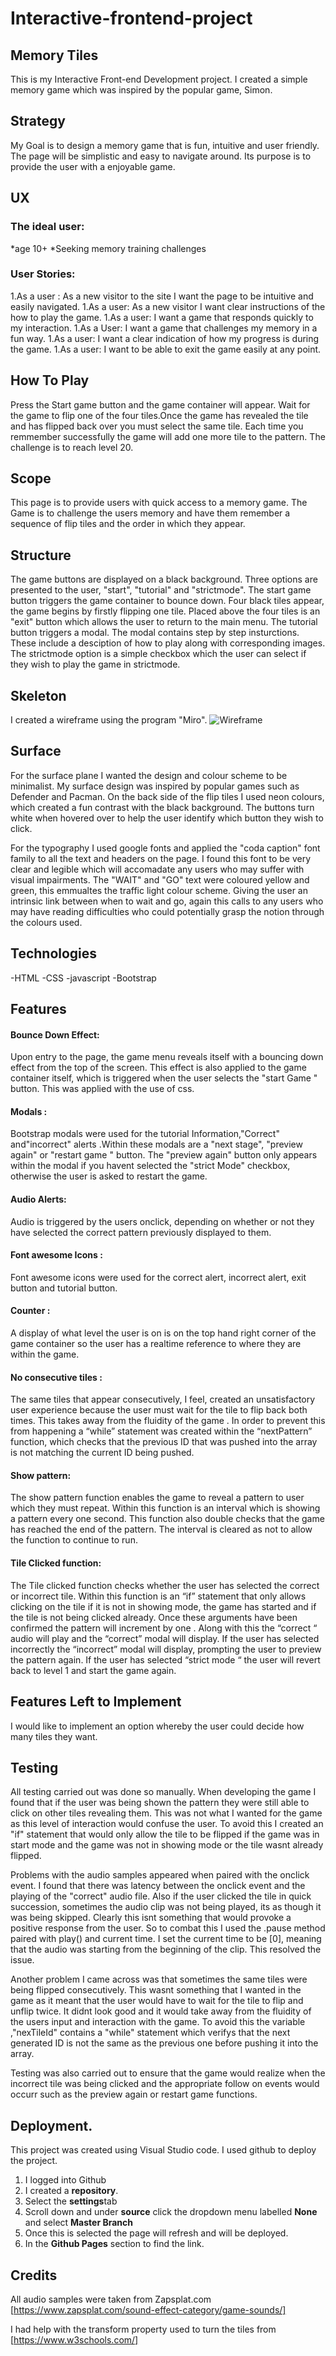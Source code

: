 # Interactive-frontend-project
 ## Memory Tiles
 
 This is my Interactive Front-end Development project. I created a simple memory game which was inspired by the popular game, Simon. 
 
 
 
 
## Strategy 

My Goal is to design a memory game that is fun, intuitive and user friendly. The page will be simplistic and easy to navigate around. 
Its purpose is to provide the user with a enjoyable game. 

## UX 
### The ideal user:
*age 10+
*Seeking memory training challenges

### User Stories:
1.As a user : As a new visitor to the site I want the page to be intuitive and  easily navigated.
1.As a user: As a new visitor I want clear instructions of the how to play the game. 
1.As a user: I want a game that responds quickly to my interaction.
1.As a User: I want a game that challenges my memory in a fun way. 
1.As a user: I want a clear indication of how my progress is during the game. 
1.As a user: I want to be able to exit the game easily at any point.


## How To Play

Press the Start game button and the game container will appear. Wait for the game to flip one of the four tiles.Once the game has revealed the tile and has flipped back over you must select the same tile.  Each time you remmember successfully the game will add one more tile to the pattern. The challenge is to reach level 20. 
## Scope 

This page is to provide users with quick access to a memory game. The Game is to challenge the users memory and have them remember a sequence of flip tiles and the order in which they appear. 

## Structure

The game buttons are displayed on a black background. Three options are presented to the user, "start", "tutorial" and "strictmode". 
The start game button triggers the game container to bounce down. Four black tiles appear, the game begins by firstly flipping one tile. Placed above the four tiles is an "exit" button which allows the user to return to the main menu. 
The tutorial button triggers a modal. The modal contains step by step insturctions. These include a desciption of how to play along with corresponding images. 
The strictmode option is a simple checkbox which the user can select if they wish to play the game in strictmode. 

## Skeleton

I created a wireframe using the program "Miro". 
![Wireframe](https://i.imgur.com/MtE3Pyo.jpg)


## Surface

For the surface plane I wanted the design and colour scheme to be minimalist. My surface design was inspired by popular games such as Defender and Pacman. On the back side of the flip tiles I used neon colours, which created a fun contrast with the black background. The buttons turn white when hovered over to help the user identify which button they wish to click. 

For the typography I used google fonts and applied  the "coda caption" font family to all the text and headers on the page. I found this font  to be very clear and legible which will accomadate any users who may suffer with visual impairments. 
The "WAIT" and "GO" text were coloured yellow and green, this emmualtes the traffic light colour scheme. Giving the user an intrinsic link between when to wait and go, again this calls to any users who may have reading difficulties who could potentially grasp the notion through the colours used. 

## Technologies

-HTML
-CSS
-javascript
-Bootstrap

## Features 


#### Bounce Down Effect:
Upon entry to the page, the game menu reveals itself with a bouncing down effect from the top of the screen. 
This effect is also applied to the game container itself, which is triggered when the user selects the "start Game " button. 
This was applied with the use of css. 

#### Modals :
Bootstrap modals were used for the tutorial Information,"Correct" and"incorrect" alerts .Within these modals are a "next stage", "preview again" or "restart game " button. The "preview again" button only appears within the modal if you havent selected the "strict Mode" checkbox, otherwise the user is asked to restart the game. 

#### Audio Alerts:
Audio is triggered by the users onclick, depending on whether or not they have selected the correct pattern previously displayed to them. 

#### Font awesome Icons :
Font awesome icons were used for the correct alert, incorrect alert, exit button and tutorial button. 

#### Counter :
A display of what level the user is on is on the top hand right corner of the game container so the user has a realtime reference to where they are within the game. 

#### No consecutive tiles : 
The same tiles that appear consecutively, I feel, created an unsatisfactory user experience because the user must wait for the tile to flip back both times. This takes away from the fluidity of the game . In order to prevent this from happening a “while” statement was created within the “nextPattern” function, which checks that the previous ID that was pushed into the array is not matching the current ID being pushed.  

#### Show pattern:
The show pattern function enables the game to reveal a pattern to user which they must repeat. Within this function is an interval which is showing a pattern every one second. This function also  double checks that the game has reached the end of the pattern. The interval is cleared as not to allow the function to continue to run. 

#### Tile Clicked function: 
The Tile clicked function checks whether the user has selected the correct or incorrect tile. 
Within this function is an “if” statement that only allows clicking on the tile if it is not in showing mode, the game has started and if the tile is not being clicked already. Once these arguments have been confirmed the pattern will increment by one . Along with this the “correct “ audio will play and the “correct” modal will display.  If the user has selected incorrectly  the “incorrect” modal will display, prompting the user to preview the pattern again. If the user has selected “strict mode “ the user will revert back to level 1 and start the game again. 


## Features Left to Implement

I would like to implement an option whereby the user could decide how many tiles they want. 


## Testing

All testing carried out was done so manually. When developing the game I found that if the user was being shown the pattern they were still able to click on other tiles revealing them. This was not what I wanted for the game as this level of interaction would confuse the user. To avoid this I created an "if" statement that would only allow the tile to be flipped if the game was in start mode and the game was not in showing mode or the tile wasnt already flipped.

Problems with the audio samples appeared when paired with the onclick event. I found that there was latency between the onclick event and the playing of the "correct" audio file. Also if the user clicked the tile in quick succession, sometimes the audio clip was not being played, its as though it was being skipped.  Clearly this isnt something that would provoke a positive response from the user. So to combat this I used the .pause method paired with play() and current time. I set the current time to be [0], meaning that the audio  was starting from the beginning of the clip. This resolved the issue. 

Another problem I came across was that sometimes the same tiles were being flipped consecutively. This wasnt something that I wanted in the game as it meant that the user would have to wait for the tile to flip and unflip twice. It didnt look good and it would take away from the fluidity of the users input and interaction with the game. To avoid this the  variable ,"nexTileId" contains a "while" statement which verifys that the next generated ID is not the same as the previous one before pushing it into the array. 

Testing was also carried out to ensure that the game would realize when the incorrect tile was being clicked and the appropriate follow on events would occurr such as the preview again or restart game functions. 

## Deployment. 
This project was created using Visual Studio code. I used github to deploy the project. 
1. I logged into Github
1. I created a **repository**. 
1. Select the **settings**tab
1. Scroll down and under **source** click the dropdown menu labelled **None** and select **Master Branch**
1. Once this is selected the page will refresh and will be deployed. 
1. In the **Github Pages** section to find the link. 

## Credits 

All audio samples were taken from Zapsplat.com [https://www.zapsplat.com/sound-effect-category/game-sounds/]

 I had help with the transform property used to turn the tiles from [https://www.w3schools.com/]
 
 








